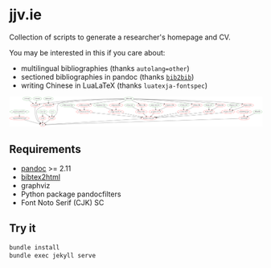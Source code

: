 # jjv.ie

Collection of scripts to generate a researcher's homepage and CV.

You may be interested in this if you care about:

- multilingual bibliographies (thanks `autolang=other`)
- sectioned bibliographies in pandoc (thanks [`bib2bib`](https://www.lri.fr/~filliatr/bibtex2html/doc/manual.html#sec13))
- writing Chinese in LuaLaTeX (thanks `luatexja-fontspec`)

![Dependency graph](visual.png)

## Requirements

- [pandoc](https://pandoc.org/installing.html) >= 2.11
- [bibtex2html](https://www.lri.fr/~filliatr/bibtex2html/)
- graphviz
- Python package pandocfilters
- Font Noto Serif (CJK) SC

## Try it

    bundle install
    bundle exec jekyll serve

